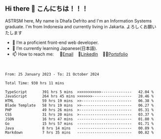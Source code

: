 ## Hi there 👋 こんにちは！！！
ASTRSM here, My name is Dhafa Defrito and I'm an Information Systems graduate. I'm from Indonesia and currently living in Jakarta. よろしくお願いたします

- 🔭 I’m a proficient front-end web developer.
- 🌱 I’m currently learning Japanese(日本語).
- 📫 How to reach me: &nbsp;&nbsp;&nbsp;&nbsp;📧[Email](ddefrito@gmail.com)&nbsp;&nbsp;&nbsp;&nbsp;💼[LinkedIn](https://www.linkedin.com/in/dhafa-defrita-rama-yudistira-9357a9229/)&nbsp;&nbsp;&nbsp;&nbsp;👨‍🎨[Portofolio](https://ddefrito.vercel.app/)
<br>
<!-- <p align="left">
<a href="https://github.com/ASTRSM">
  <img height="180em" src="https://github-readme-stats-eight-theta.vercel.app/api?username=ASTRSM&show_icons=true&theme=dracula&include_all_commits=true&count_private=true"/>
  <img height="180em" src="https://github-readme-stats-eight-theta.vercel.app/api/top-langs/?username=ASTRSM&layout=compact&langs_count=8&theme=dracula"/>
</a>
</p> -->

<!--START_SECTION:waka-->

```txt
From: 25 January 2023 - To: 21 October 2024

Total Time: 930 hrs 11 mins

TypeScript       391 hrs 5 mins  >>>>>>>>>>>--------------   42.04 %
JavaScript       264 hrs 45 mins >>>>>>>------------------   28.46 %
HTML             59 hrs 19 mins  >>-----------------------   06.38 %
Blade Template   58 hrs 19 mins  >>-----------------------   06.27 %
PHP              49 hrs 26 mins  >------------------------   05.31 %
CSS              31 hrs 20 mins  >------------------------   03.37 %
JSON             16 hrs 47 mins  -------------------------   01.80 %
Go               15 hrs 57 mins  -------------------------   01.71 %
Java             8 hrs 14 mins   -------------------------   00.89 %
Markdown         7 hrs 35 mins   -------------------------   00.82 %
```

<!--END_SECTION:waka-->
